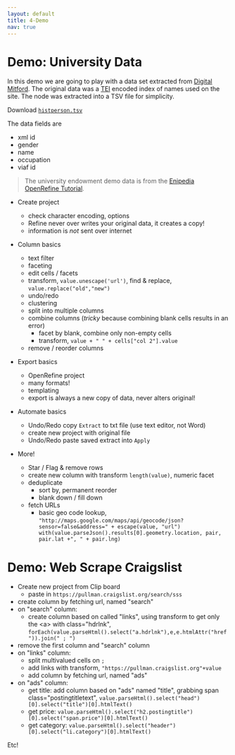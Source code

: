 ```yaml
---
layout: default
title: 4-Demo
nav: true
---
```


# Demo: University Data

In this demo we are going to play with a data set extracted from [Digital Mitford](http://digitalmitford.org/). The original data was a [TEI](http://www.tei-c.org/index.xml) encoded index of names used on the site. The <listPerson sortKey="histPersons"> node was extracted into a TSV file for simplicity.

Download <a href="images/histPerson_data.tsv" target="_blank">`histperson.tsv`</a>

The data fields are
- xml id
- gender
- name
- occupation
- viaf id

> The university endowment demo data is from the [Enipedia OpenRefine Tutorial](http://enipedia.tudelft.nl/wiki/OpenRefine_Tutorial).

- Create project
    - check character encoding, options
    - Refine never over writes your original data, it creates a copy!
    - information is *not* sent over internet

- Column basics
    - text filter
    - faceting
    - edit cells / facets
    - transform, `value.unescape('url')`, find & replace, `value.replace("old","new")`
    - undo/redo
    - clustering
	- split into multiple columns
    - combine columns (*tricky* because combining blank cells results in an error)
        - facet by blank, combine only non-empty cells
        - transform, `value + " " + cells["col 2"].value`
    - remove / reorder columns

- Export basics
	- OpenRefine project
    - many formats!
    - templating
	- export is always a new copy of data, never alters original!

- Automate basics
	- Undo/Redo copy `Extract` to txt file (use text editor, not Word)
	- create new project with original file
	- Undo/Redo paste saved extract into `Apply`

- More!
	- Star / Flag & remove rows
	- create new column with transform `length(value)`, numeric facet
	- deduplicate
		- sort by, permanent reorder
		- blank down / fill down
    - fetch URLs
        - basic geo code lookup, `"http://maps.google.com/maps/api/geocode/json?sensor=false&address=" + escape(value, "url")
with(value.parseJson().results[0].geometry.location, pair, pair.lat +", " + pair.lng)`

# Demo: Web Scrape Craigslist

- Create new project from Clip board
    - paste in `https://pullman.craigslist.org/search/sss`
- create column by fetching url, named "search"
- on "search" column:
    - create column based on called "links", using transform to get only the \<a\> with class="hdrlnk", `forEach(value.parseHtml().select("a.hdrlnk"),e,e.htmlAttr("href")).join(" ; ")`
- remove the first column and "search" column
- on "links" column:
    - split multivalued cells on `;`
    - add links with transform, `"https://pullman.craigslist.org"+value`
    - add column by fetching url, named "ads"
- on "ads" column:
    - get title: add column based on "ads" named "title", grabbing span class="postingtitletext", `value.parseHtml().select("head")[0].select("title")[0].htmlText()`
    - get price: `value.parseHtml().select("h2.postingtitle")[0].select("span.price")[0].htmlText()`
    - get category: `value.parseHtml().select("header")[0].select("li.category")[0].htmlText()`

Etc!

